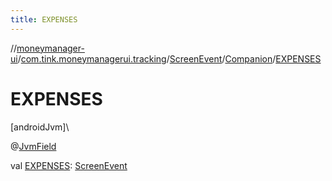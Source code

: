 ```yaml
---
title: EXPENSES
---
```

//[moneymanager-ui](../../../../index.html)/[com.tink.moneymanagerui.tracking](../../index.html)/[ScreenEvent](../index.html)/[Companion](index.html)/[EXPENSES](-e-x-p-e-n-s-e-s.html)



# EXPENSES



[androidJvm]\




@[JvmField](https://kotlinlang.org/api/latest/jvm/stdlib/kotlin.jvm/-jvm-field/index.html)



val [EXPENSES](-e-x-p-e-n-s-e-s.html): [ScreenEvent](../index.html)




